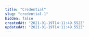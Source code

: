 ```yaml
---
title: "Credential"
slug: "credential-1"
hidden: false
createdAt: "2021-01-19T14:11:49.552Z"
updatedAt: "2021-01-19T14:11:49.552Z"
---
```

